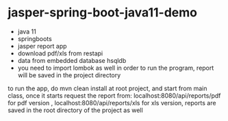 # jasper-spring-boot-java11-demo

* java 11
* springboots  
* jasper report app
* download pdf/xls from restapi
* data from embedded database hsqldb
* you need to import lombok as well in order to run the program, report will be saved in the project directory

to run the app, do mvn clean install at root project, and start from main class, once it starts
request the report from: localhost:8080/api/reports/pdf  for pdf version , localhost:8080/api/reports/xls for xls version, reports
are saved in the root directory of the project as well
